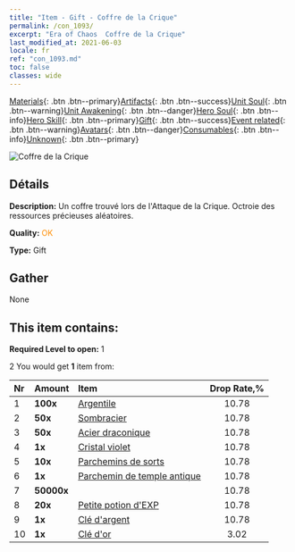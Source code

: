 ```yaml
---
title: "Item - Gift - Coffre de la Crique"
permalink: /con_1093/
excerpt: "Era of Chaos  Coffre de la Crique"
last_modified_at: 2021-06-03
locale: fr
ref: "con_1093.md"
toc: false
classes: wide
---
```

 [Materials](/ItemsFR/){: .btn .btn--primary}[Artifacts](/ItemsFR/Artifacts/){: .btn .btn--success}[Unit Soul](/ItemsFR/UnitSoul/){: .btn .btn--warning}[Unit Awakening](/ItemsFR/UnitAwakening/){: .btn .btn--danger}[Hero Soul](/ItemsFR/HeroSoul/){: .btn .btn--info}[Hero Skill](/ItemsFR/HeroSkill/){: .btn .btn--primary}[Gift](/ItemsFR/Gift/){: .btn .btn--success}[Event related](/ItemsFR/Events/){: .btn .btn--warning}[Avatars](/ItemsFR/Avatars/){: .btn .btn--danger}[Consumables](/ItemsFR/Consumables/){: .btn .btn--info}[Unknown](/ItemsFR/Unknown/){: .btn .btn--primary}

 ![Coffre de la Crique](/images/t/i_690021.png)

## Détails
 **Description:** Un coffre trouvé lors de l'Attaque de la Crique. Octroie des ressources précieuses aléatoires.

 **Quality:** <span style="color: #FF8C00">OK</span>

 **Type:** Gift

## Gather

  None

## This item contains:

 **Required Level to open:** 1

 2 You would get **1** item  from:

  | Nr | Amount |     Item    | Drop Rate,% |
  |:---|:-------|:------------|:---------:|
  | 1 |  **100x** | [Argentile](/ItemsFR/con_882/) | 10.78 | 
  | 2 |  **50x** | [Sombracier](/ItemsFR/con_881/) | 10.78 | 
  | 3 |  **50x** | [Acier draconique](/ItemsFR/con_880/) | 10.78 | 
  | 4 |  **1x** | [Cristal violet](/ItemsFR/con_720/) | 10.78 | 
  | 5 |  **10x** | [Parchemins de sorts](/ItemsFR/con_694/) | 10.78 | 
  | 6 |  **1x** | [Parchemin de temple antique](/ItemsFR/con_697/) | 10.78 | 
  | 7 |  **50000x** | <i class="fas fa-coins"/> | 10.78 | 
  | 8 |  **20x** | [Petite potion d'EXP](/ItemsFR/con_701/) | 10.78 | 
  | 9 |  **1x** | [Clé d'argent](/ItemsFR/con_693/) | 10.78 | 
  | 10 |  **1x** | [Clé d'or](/ItemsFR/con_783/) | 3.02 | 
